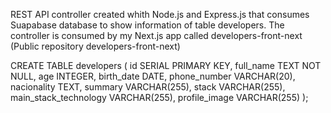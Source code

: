 REST API controller created whith Node.js and Express.js that consumes Suapabase database to show information of table developers. The controller is consumed by my Next.js app called developers-front-next (Public repository developers-front-next)

CREATE TABLE developers ( 
id SERIAL PRIMARY KEY, 
full_name TEXT NOT NULL, 
age INTEGER, birth_date DATE,
phone_number VARCHAR(20),
nacionality TEXT,
summary VARCHAR(255),
stack VARCHAR(255),
main_stack_technology VARCHAR(255),
profile_image VARCHAR(255) );
